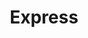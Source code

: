 ---
title: "Express"
url: /ciudad-autonoma-de-buenos-aires/express-alvarez-jonte-2/
shop: Lebensmittel
---